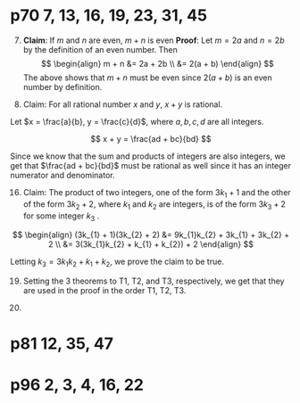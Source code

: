 # p70 7, 13, 16, 19, 23, 31, 45

7. **Claim**: If $m$ and $n$ are even, $m + n$ is even
**Proof**:
Let $m = 2a$ and $n = 2b$ by the definition of an even number.
Then
$$
\begin{align}
m + n &= 2a + 2b \\
&= 2(a + b)
\end{align}
$$
The above shows that $m + n$ must be even since $2(a + b)$ is an even number by definition.

13. Claim: For all rational number $x$ and $y$, $x + y$ is rational.

Let $x = \frac{a}{b}, y = \frac{c}{d}$, where $a, b, c, d$ are all integers.

$$
x + y = \frac{ad + bc}{bd} 
$$

Since we know that the sum and products of integers are also integers, we get that $\frac{ad + bc}{bd}$ must be rational as well since it has an integer numerator and denominator.

16.  Claim: The product of two integers, one of the form $3k_{1} + 1$ and the other of the form $3k_{2} + 2$, where $k_{1}$ and $k_{2}$ are integers, is of the form $3k_{3} + 2$ for some integer $k_{3}$ .

$$
\begin{align}
(3k_{1} + 1)(3k_{2} + 2) &= 9k_{1}k_{2} + 3k_{1} + 3k_{2} + 2 \\
&= 3(3k_{1}k_{2} + k_{1} + k_{2}) + 2
\end{align}
$$

Letting $k_{3} = 3k_{1}k_{2} + k_{1} + k_{2}$, we prove the claim to be true.

19. Setting the 3 theorems to T1, T2, and T3, respectively, we get that they are used in the proof in the order T1, T2, T3.

23. 

# p81 12, 35, 47

# p96 2, 3, 4, 16, 22
